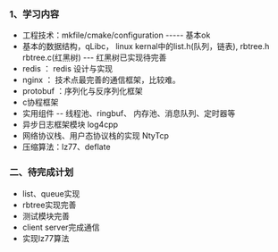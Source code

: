 ### 1、学习内容

- 工程技术：mkfile/cmake/configuration          ----- 基本ok 
- 基本的数据结构，qLibc， linux kernal中的list.h(队列，链表), rbtree.h rbtree.c(红黑树) --- 红黑树已实现待完善
- redis  ： redis 设计与实现
- nginx ： 技术点最完善的通信框架，比较难。
- protobuf ：序列化与反序列化框架
- c协程框架
- 实用组件 -- 线程池、ringbuf、 内存池、消息队列、定时器等 
- 异步日志框架模块 log4cpp
- 网络协议栈、用户态协议栈的实现 NtyTcp
-  压缩算法：lz77、deflate

### 二、待完成计划

- list、queue实现
- rbtree实现完善
- 测试模块完善
- client server完成通信
- 实现lz77算法

